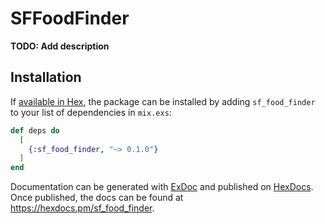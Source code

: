 # SFFoodFinder

**TODO: Add description**

## Installation

If [available in Hex](https://hex.pm/docs/publish), the package can be installed
by adding `sf_food_finder` to your list of dependencies in `mix.exs`:

```elixir
def deps do
  [
    {:sf_food_finder, "~> 0.1.0"}
  ]
end
```

Documentation can be generated with [ExDoc](https://github.com/elixir-lang/ex_doc)
and published on [HexDocs](https://hexdocs.pm). Once published, the docs can
be found at <https://hexdocs.pm/sf_food_finder>.

